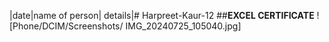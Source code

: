 |date|name of person| details|# Harpreet-Kaur-12
##**EXCEL CERTIFICATE**
![Phone/DCIM/Screenshots/ IMG_20240725_105040.jpg]
